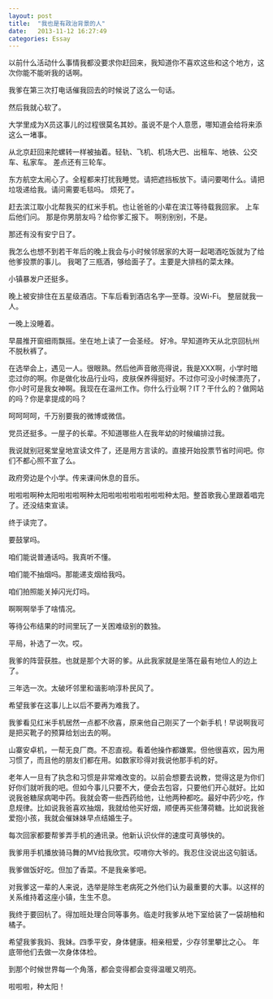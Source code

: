 ```yaml
---
layout: post
title:  "我也是有政治背景的人"
date:   2013-11-12 16:27:49
categories: Essay
---
```

以前什么活动什么事情我都没要求你赶回来，我知道你不喜欢这些和这个地方，这次你能不能听我的话啊。

我爹在第三次打电话催我回去的时候说了这么一句话。

然后我就心软了。

大学里成为X员这事儿的过程很莫名其妙。虽说不是个人意愿，哪知道会给将来添这么一堵事。

从北京赶回来陀螺转一样被抽着。轻轨、飞机、机场大巴、出租车、地铁、公交车、私家车。
差点还有三轮车。

东方航空太闹心了。全程都来打扰我睡觉。请把遮挡板放下。请问要喝什么。请把垃圾递给我。请问需要毛毯吗。
烦死了。

赶去滨江取小北帮我买的红米手机。也让爸爸的小辈在滨江等待载我回家。
上车后他们问。
那是你男朋友吗？给你爹汇报下。
啊别别别，不是。

那还有没有安宁日了。

我怎么也想不到若干年后的晚上我会与小时候邻居家的大哥一起喝酒吃饭就为了给他爹投票的事儿。
我喝了三瓶酒，够给面子了。主要是大排档的菜太辣。

小镇暴发户还挺多。

晚上被安排住在五星级酒店。下车后看到酒店名字—至尊。没Wi-Fi。
整层就我一人。

一晚上没睡着。

早晨推开窗细雨飘摇。坐在地上读了一会圣经。
好冷。早知道昨天从北京回杭州不脱秋裤了。

在选举会上，遇见一人。很眼熟。然后他声音敞亮得说，我是XXX啊，小学时暗恋过你的啊。你是做化妆品行业吗，皮肤保养得挺好。不过你可没小时候漂亮了，你小时可是我女神啊。我现在在温州工作。你什么行业啊？IT？干什么的？做网站的吗？你是拿提成的吗？

呵呵呵呵，千万别要我的微博或微信。

党员还挺多。一屋子的长辈。不知道哪些人在我年幼的时候编排过我。

我说就别冠冕堂皇地宣读文件了，还是用方言读的。直接开始投票节省时间吧。你们不都心照不宣了么。

政府旁边是个小学。传来课间休息的音乐。

啦啦啦啊种太阳啦啦啦啊种太阳啦啦啦啦啦啦啦啦种太阳。整首歌我心里跟着唱完了。还没结束宣读。

终于读完了。

要鼓掌吗。

咱们能说普通话吗。我真听不懂。

咱们能不抽烟吗。那能递支烟给我吗。

咱们拍照能关掉闪光灯吗。

啊啊啊举手了啥情况。

等待公布结果的时间里玩了一关困难级别的数独。

平局，补选了一次。哎。

我爹的阵营获胜。也就是那个大哥的爹。从此我家就是坐落在最有地位人的边上了。

三年选一次。太破坏邻里和谐影响淳朴民风了。

希望我爹在这事儿上以后不要再为难我了。

我爹看见红米手机居然一点都不欣喜，原来他自己刚买了一个新手机！早说啊我可是把买靴子的预算给划出去的啊。

山寨安卓机，一帮无良厂商。不忍直视。看着他操作都嫌累。但他很喜欢，因为用习惯了，而且他的朋友们都在用。如数家珍得对我说他那手机的好。

老年人一旦有了执念和习惯是非常难改变的。以前会想要去说教，觉得这是为你们好你们就听我的吧。但如今事儿只要不大，便会去包容，只要他们开心就好。比如说我爸糖尿病喝中药。我就会寄一些西药给他，让他两种都吃。最好中药少吃，作息规律。比如说我爸喜欢抽烟，我就给他买好烟，顺便再买些薄荷糖。比如说我爸爱抱小孩，我就会催妹妹早点结婚生子。

每次回家都要帮爹弄手机的通讯录。他新认识伙伴的速度可真够快的。

我爹用手机播放骑马舞的MV给我欣赏。哎唷你大爷的。我忍住没说出这句脏话。

我爹做饭好吃。但加了香菜。不是我亲爹吧。

对我爹这一辈的人来说，选举是除生老病死之外他们认为最重要的大事。以这样的关系维持着这座小镇，生生不息。

我终于要回杭了。得加班处理合同等事务。临走时我爹从地下室给装了一袋胡柚和橘子。

希望我爹我妈、我妹。四季平安，身体健康。相亲相爱，少存邻里攀比之心。
年底带他们去做一次身体体检。

到那个时候世界每一个角落，都会变得都会变得温暖又明亮。

啦啦啦，种太阳！
